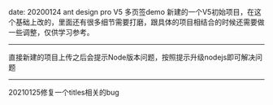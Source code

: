 date: 20200124
ant design pro V5 多页签demo
新建的一个V5初始项目，在这个基础上改的，里面还有很多细节需要打磨，跟具体的项目相结合的时候还需要做一些调整，仅供学习参考。

---
直接新建的项目上传之后会提示Node版本问题，按照提示升级nodejs即可解决问题

---
20210125修复一个titles相关的bug
